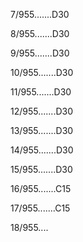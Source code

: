 7/955.......D30 


8/955.......D30 


9/955.......D30 


10/955.......D30 


11/955.......D30 


12/955.......D30 


13/955.......D30 


14/955.......D30 


15/955.......D30 


16/955.......C15 


17/955.......C15 


18/955.... 

